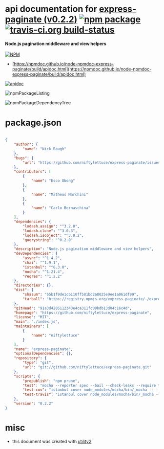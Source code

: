 # api documentation for  [express-paginate (v0.2.2)](https://github.com/niftylettuce/express-paginate)  [![npm package](https://img.shields.io/npm/v/npmdoc-express-paginate.svg?style=flat-square)](https://www.npmjs.org/package/npmdoc-express-paginate) [![travis-ci.org build-status](https://api.travis-ci.org/npmdoc/node-npmdoc-express-paginate.svg)](https://travis-ci.org/npmdoc/node-npmdoc-express-paginate)
#### Node.js pagination middleware and view helpers

[![NPM](https://nodei.co/npm/express-paginate.png?downloads=true&downloadRank=true&stars=true)](https://www.npmjs.com/package/express-paginate)

- [https://npmdoc.github.io/node-npmdoc-express-paginate/build/apidoc.html](https://npmdoc.github.io/node-npmdoc-express-paginate/build/apidoc.html)

[![apidoc](https://npmdoc.github.io/node-npmdoc-express-paginate/build/screenCapture.buildCi.browser.%252Ftmp%252Fbuild%252Fapidoc.html.png)](https://npmdoc.github.io/node-npmdoc-express-paginate/build/apidoc.html)

![npmPackageListing](https://npmdoc.github.io/node-npmdoc-express-paginate/build/screenCapture.npmPackageListing.svg)

![npmPackageDependencyTree](https://npmdoc.github.io/node-npmdoc-express-paginate/build/screenCapture.npmPackageDependencyTree.svg)



# package.json

```json

{
    "author": {
        "name": "Nick Baugh"
    },
    "bugs": {
        "url": "https://github.com/niftylettuce/express-paginate/issues"
    },
    "contributors": [
        {
            "name": "Esco Obong"
        },
        {
            "name": "Matheus Marchini"
        },
        {
            "name": "Carlo Bernaschina"
        }
    ],
    "dependencies": {
        "lodash.assign": "^3.2.0",
        "lodash.clone": "^3.0.3",
        "lodash.isobject": "^3.0.2",
        "querystring": "^0.2.0"
    },
    "description": "Node.js pagination middleware and view helpers",
    "devDependencies": {
        "async": "^1.4.2",
        "chai": "^1.9.1",
        "istanbul": "^0.3.0",
        "mocha": "^1.21.4",
        "reqres": "^1.2.2"
    },
    "directories": {},
    "dist": {
        "shasum": "65b1f9de1cb110ff581bd2a8025e9ee1a061df99",
        "tarball": "https://registry.npmjs.org/express-paginate/-/express-paginate-0.2.2.tgz"
    },
    "gitHead": "91a3d4205112343e4ca311fc00bdb13d04c16c4d",
    "homepage": "https://github.com/niftylettuce/express-paginate",
    "license": "MIT",
    "main": "./index.js",
    "maintainers": [
        {
            "name": "niftylettuce"
        }
    ],
    "name": "express-paginate",
    "optionalDependencies": {},
    "repository": {
        "type": "git",
        "url": "git://github.com/niftylettuce/express-paginate.git"
    },
    "scripts": {
        "prepublish": "npm prune",
        "test": "mocha --reporter spec --bail --check-leaks --require test/support/should test/",
        "test-cov": "istanbul cover node_modules/mocha/bin/_mocha -- --reporter dot --check-leaks --require test/support/should  test/",
        "test-travis": "istanbul cover node_modules/mocha/bin/_mocha --report lcovonly -- --reporter spec --check-leaks --require test/support/should test/"
    },
    "version": "0.2.2"
}
```



# misc
- this document was created with [utility2](https://github.com/kaizhu256/node-utility2)
